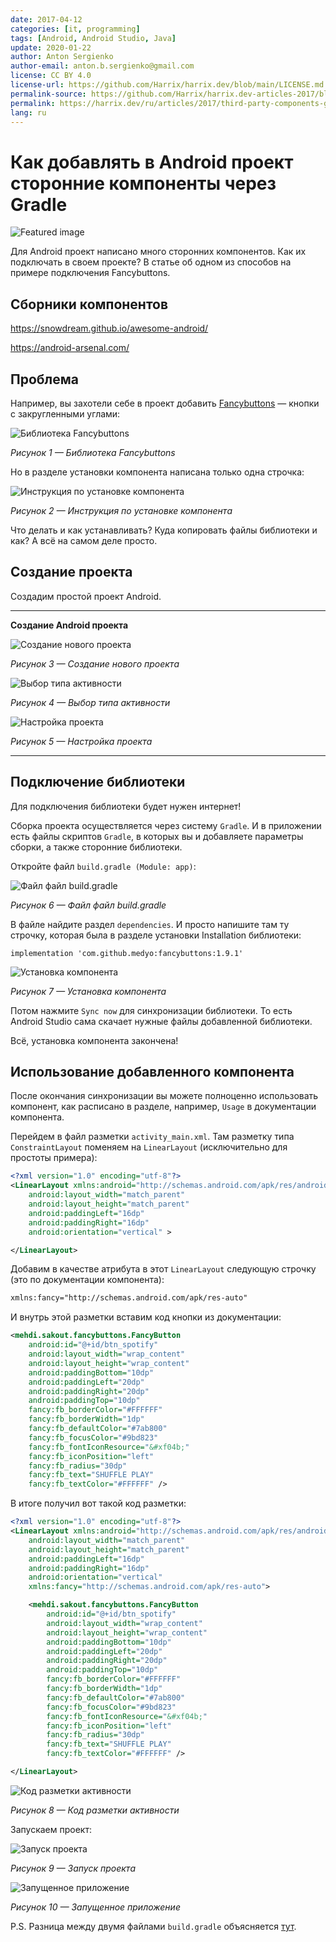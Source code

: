 ```yaml
---
date: 2017-04-12
categories: [it, programming]
tags: [Android, Android Studio, Java]
update: 2020-01-22
author: Anton Sergienko
author-email: anton.b.sergienko@gmail.com
license: CC BY 4.0
license-url: https://github.com/Harrix/harrix.dev/blob/main/LICENSE.md
permalink-source: https://github.com/Harrix/harrix.dev-articles-2017/blob/main/third-party-components-gradle/third-party-components-gradle.md
permalink: https://harrix.dev/ru/articles/2017/third-party-components-gradle/
lang: ru
---
```


# Как добавлять в Android проект сторонние компоненты через Gradle

![Featured image](featured-image.svg)

Для Android проект написано много сторонних компонентов. Как их подключать в своем проекте? В статье об одном из способов на примере подключения Fancybuttons.

## Сборники компонентов

<https://snowdream.github.io/awesome-android/>

<https://android-arsenal.com/>

## Проблема

Например, вы захотели себе в проект добавить [Fancybuttons](https://github.com/medyo/fancybuttons) — кнопки с закругленными углами:

![Библиотека Fancybuttons](img/fancybuttons.png)

_Рисунок 1 — Библиотека Fancybuttons_

Но в разделе установки компонента написана только одна строчка:

![Инструкция по установке компонента](img/install_01.png)

_Рисунок 2 — Инструкция по установке компонента_

Что делать и как устанавливать? Куда копировать файлы библиотеки и как? А всё на самом деле просто.

## Создание проекта

Создадим простой проект Android.

---

**Создание Android проекта** <!-- !details -->

![Создание нового проекта](img/new-project_01.png)

_Рисунок 3 — Создание нового проекта_

![Выбор типа активности](img/new-project_02.png)

_Рисунок 4 — Выбор типа активности_

![Настройка проекта](img/new-project_03.png)

_Рисунок 5 — Настройка проекта_

---

## Подключение библиотеки

Для подключения библиотеки будет нужен интернет!

Сборка проекта осуществляется через систему `Gradle`. И в приложении есть файлы скриптов `Gradle`, в которых вы и добавляете параметры сборки, а также сторонние библиотеки.

Откройте файл `build.gradle (Module: app)`:

![Файл файл build.gradle](img/install_02.png)

_Рисунок 6 — Файл файл build.gradle_

В файле найдите раздел `dependencies`. И просто напишите там ту строчку, которая была в разделе установки Installation библиотеки:

```text
implementation 'com.github.medyo:fancybuttons:1.9.1'
```

![Установка компонента](img/install_03.png)

_Рисунок 7 — Установка компонента_

Потом нажмите `Sync now` для синхронизации библиотеки. То есть Android Studio сама скачает нужные файлы добавленной библиотеки.

Всё, установка компонента закончена!

## Использование добавленного компонента

После окончания синхронизации вы можете полноценно использовать компонент, как расписано в разделе, например, `Usage` в документации компонента.

Перейдем в файл разметки `activity_main.xml`. Там разметку типа `ConstraintLayout` поменяем на `LinearLayout` (исключительно для простоты примера):

```xml
<?xml version="1.0" encoding="utf-8"?>
<LinearLayout xmlns:android="http://schemas.android.com/apk/res/android"
    android:layout_width="match_parent"
    android:layout_height="match_parent"
    android:paddingLeft="16dp"
    android:paddingRight="16dp"
    android:orientation="vertical" >

</LinearLayout>
```

Добавим в качестве атрибута в этот `LinearLayout` следующую строчку (это по документации компонента):

```xml
xmlns:fancy="http://schemas.android.com/apk/res-auto"
```

И внутрь этой разметки вставим код кнопки из документации:

```xml
<mehdi.sakout.fancybuttons.FancyButton
    android:id="@+id/btn_spotify"
    android:layout_width="wrap_content"
    android:layout_height="wrap_content"
    android:paddingBottom="10dp"
    android:paddingLeft="20dp"
    android:paddingRight="20dp"
    android:paddingTop="10dp"
    fancy:fb_borderColor="#FFFFFF"
    fancy:fb_borderWidth="1dp"
    fancy:fb_defaultColor="#7ab800"
    fancy:fb_focusColor="#9bd823"
    fancy:fb_fontIconResource="&#xf04b;"
    fancy:fb_iconPosition="left"
    fancy:fb_radius="30dp"
    fancy:fb_text="SHUFFLE PLAY"
    fancy:fb_textColor="#FFFFFF" />
```

В итоге получил вот такой код разметки:

```xml
<?xml version="1.0" encoding="utf-8"?>
<LinearLayout xmlns:android="http://schemas.android.com/apk/res/android"
    android:layout_width="match_parent"
    android:layout_height="match_parent"
    android:paddingLeft="16dp"
    android:paddingRight="16dp"
    android:orientation="vertical"
    xmlns:fancy="http://schemas.android.com/apk/res-auto">

    <mehdi.sakout.fancybuttons.FancyButton
        android:id="@+id/btn_spotify"
        android:layout_width="wrap_content"
        android:layout_height="wrap_content"
        android:paddingBottom="10dp"
        android:paddingLeft="20dp"
        android:paddingRight="20dp"
        android:paddingTop="10dp"
        fancy:fb_borderColor="#FFFFFF"
        fancy:fb_borderWidth="1dp"
        fancy:fb_defaultColor="#7ab800"
        fancy:fb_focusColor="#9bd823"
        fancy:fb_fontIconResource="&#xf04b;"
        fancy:fb_iconPosition="left"
        fancy:fb_radius="30dp"
        fancy:fb_text="SHUFFLE PLAY"
        fancy:fb_textColor="#FFFFFF" />

</LinearLayout>
```

![Код разметки активности](img/xml.png)

_Рисунок 8 — Код разметки активности_

Запускаем проект:

![Запуск проекта](img/run.png)

_Рисунок 9 — Запуск проекта_

![Запущенное приложение](img/result.png)

_Рисунок 10 — Запущенное приложение_

P.S. Разница между двумя файлами `build.gradle` объясняется [тут](https://stackoverflow.com/questions/28295933/difference-between-build-gradleproject-and-build-gradlemodule).
